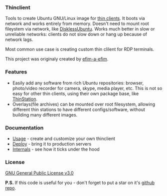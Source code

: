 ### Thinclient

Tools to create Ubuntu GNU/Linux image for [thin clients](http://en.wikipedia.org/wiki/Thin_client). It boots via network and works entirely from memory. Doesn't need to mount root fileystem via network, like [DisklessUbuntu](https://help.ubuntu.com/community/DisklessUbuntuHowto). Works much better in slow or unreliable networks: clients do not slow down or hang up because of network lags.

Most common use case is creating custom thin clilent for RDP terminals.

This project was originaly created by [efim-a-efim](https://github.com/efim-a-efim).

### Features

* Easily add any software from rich Ubuntu repositories: browser, photo/video recorder for camera, skype, media player, etc. This is not so easy for other thin clients, using their own package base, like [ThinStation](http://www.thinstation.org/).
* Overlays(file archives) can be mounted over root filesystem, allowing different thin stations to have different configs/software, without building many different images.

### Documentation

* [Usage](docs/USAGE.md) - create and customize your own thinclient
* [Deploy](docs/DEPLOY.md) - bring it to production servers
* [Internals](docs/INTERNALS.md) - see how it ticks under the hood

### License

[GNU General Public License v3.0](LICENSE)

**P.S.** If this code is useful for you - don't forget to put a star on it's [github repo](https://github.com/selivan/thinclient).
